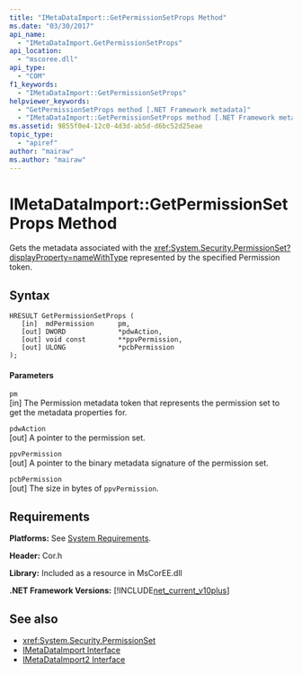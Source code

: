 ```yaml
---
title: "IMetaDataImport::GetPermissionSetProps Method"
ms.date: "03/30/2017"
api_name: 
  - "IMetaDataImport.GetPermissionSetProps"
api_location: 
  - "mscoree.dll"
api_type: 
  - "COM"
f1_keywords: 
  - "IMetaDataImport::GetPermissionSetProps"
helpviewer_keywords: 
  - "GetPermissionSetProps method [.NET Framework metadata]"
  - "IMetaDataImport::GetPermissionSetProps method [.NET Framework metadata]"
ms.assetid: 9855f0e4-12c0-4d3d-ab5d-d6bc52d25eae
topic_type: 
  - "apiref"
author: "mairaw"
ms.author: "mairaw"
---
```

# IMetaDataImport::GetPermissionSetProps Method
Gets the metadata associated with the <xref:System.Security.PermissionSet?displayProperty=nameWithType> represented by the specified Permission token.  
  
## Syntax  
  
```  
HRESULT GetPermissionSetProps (  
   [in]  mdPermission      pm,  
   [out] DWORD             *pdwAction,   
   [out] void const        **ppvPermission,   
   [out] ULONG             *pcbPermission  
);  
```  
  
#### Parameters  
 `pm`  
 [in] The Permission metadata token that represents the permission set to get the metadata properties for.  
  
 `pdwAction`  
 [out] A pointer to the permission set.  
  
 `ppvPermission`  
 [out] A pointer to the binary metadata signature of the permission set.  
  
 `pcbPermission`  
 [out] The size in bytes of `ppvPermission`.  
  
## Requirements  
 **Platforms:** See [System Requirements](../../../../docs/framework/get-started/system-requirements.md).  
  
 **Header:** Cor.h  
  
 **Library:** Included as a resource in MsCorEE.dll  
  
 **.NET Framework Versions:** [!INCLUDE[net_current_v10plus](../../../../includes/net-current-v10plus-md.md)]  
  
## See also
- <xref:System.Security.PermissionSet>
- [IMetaDataImport Interface](../../../../docs/framework/unmanaged-api/metadata/imetadataimport-interface.md)
- [IMetaDataImport2 Interface](../../../../docs/framework/unmanaged-api/metadata/imetadataimport2-interface.md)
